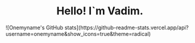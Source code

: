 <h1 align="center"> Hello! I`m Vadim. </h1>
<body>
![Onemyname's GitHub stats](https://github-readme-stats.vercel.app/api?username=onemyname&show_icons=true&theme=radical)

